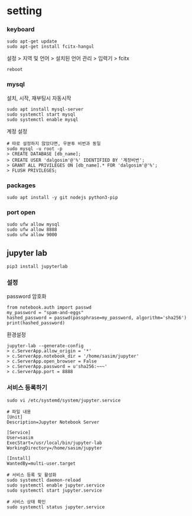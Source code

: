 # setting
### keyboard
```
sudo apt-get update
sudo apt-get install fcitx-hangul
```
설정 > 지역 및 언어 > 설치된 언어 관리 > 입력기 > fcitx
```
reboot
```

### mysql
설치, 시작, 재부팅시 자동시작
```
sudo apt install mysql-server
sudo systemctl start mysql
sudo systemctl enable mysql
```

계정 설정
```
# 따로 설정하지 않았다면, 우분투 비번과 동일
sudo mysql -u root -p
> CREATE DATABASE [db_name];
> CREATE USER 'dalgosim'@'%' IDENTIFIED BY '계정비번';
> GRANT ALL PRIVILEGES ON [db_name].* FOR 'dalgosim'@'%';
> FLUSH PRIVILEGES;
```


### packages
```
sudo apt install -y git nodejs python3-pip
```

### port open
```
sudo ufw allow mysql
sudo ufw allow 8888
sudo ufw allow 9000
```


## jupyter lab
```
pip3 install jupyterlab
```
### 설정
password 암호화
```
from notebook.auth import passwd
my_password = "spam-and-eggs"
hashed_password = passwd(passphrase=my_password, algorithm='sha256')
print(hashed_password)
```
환경설정
```
jupyter-lab --generate-config
> c.ServerApp.allow_origin = '*'
> c.ServerApp.notebook_dir = '/home/sasim/jupyter'
> c.ServerApp.open_browser = False
> c.ServerApp.password = u'sha256:~~~'
> c.ServerApp.port = 8888
```

### 서비스 등록하기
```
sudo vi /etc/systemd/system/jupyter.service

# 파일 내용
[Unit]
Description=Jupyter Notebook Server

[Service]
User=sasim
ExecStart=/usr/local/bin/jupyter-lab
WorkingDirectory=/home/sasim/jupyter

[Install]
WantedBy=multi-user.target

# 서비스 등록 및 활성화
sudo systemctl daemon-reload 
sudo systemctl enable jupyter.service 
sudo systemctl start jupyter.service

# 서비스 상태 확인
sudo systemctl status jupyter.service
```
